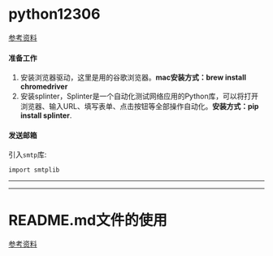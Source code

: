 # python12306
[参考资料](http://blog.csdn.net/starzhou/article/details/50276571)



#### 准备工作
1. 安装浏览器驱动，这里是用的谷歌浏览器。**mac安装方式：brew install chromedriver**
2. 安装splinter，Splinter是一个自动化测试网络应用的Python库，可以将打开浏览器、输入URL、填写表单、点击按钮等全部操作自动化。**安装方式：pip install splinter**. 

#### 发送邮箱
引入`smtp`库:
	
	import smtplib

---
***


# README.md文件的使用
[参考资料](http://blog.csdn.net/zhaokaiqiang1992/article/details/41349819) 